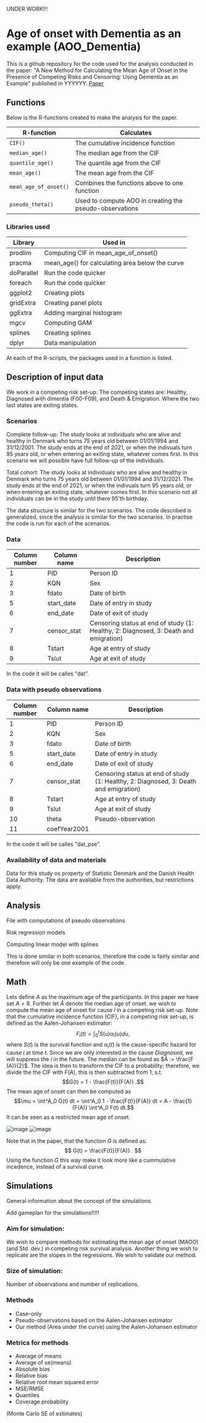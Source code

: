UNDER WORK!!!




# Age of onset with Dementia as an example (AOO_Dementia)
This is a github repository for the code used for the analysis conducted in the paper: "A New Method for Calculating the Mean Age of Onset in the Presence of Competing Risks and Censoring: Using Dementia as an Example" published in YYYYYY. [Paper]()

## Functions

Below is the R-functions created to make the analysis for the paper. 

| R-function            | Calculates                                               |
| --------------------- | -------------------------------------------------------- |
| `CIF()`               | The cumulative incidence function                        |
| `median_age()`        | The median age from the CIF                              |
| `quantile_age()`      | The quantile age from the CIF                            |
| `mean_age()`          | The mean age from the CIF                                |
| `mean_age_of_onset()` | Combines the functions above to one function             |
| `pseudo_theta()`      | Used to compute AOO in creating the pseudo-observations  |

### Libraries used

| Library       | Used in                                         |
| ------------- | ----------------------------------------------- |
| prodlim       | Computing CIF in mean_age_of_onset()            |
| pracma        | mean_age() for calculating area below the curve |
| doParallel    | Run the code quicker                            |
| foreach       | Run the code quicker                            |
| ggplot2       | Creating plots                                  |
| gridExtra     | Creating panel plots                            |
| ggExtra       | Adding marginal histogram                       |
| mgcv          | Computing GAM                                   |
| splines       | Creating splines                                |
| dplyr         | Data manipulation                               |

At each of the R-scripts, the packages used in a function is listed. 

## Description of input data 

We work in a competing risk set-up. The competing states are: Healthy, Diagnosed with dimentia (F00-F09), and Death & Emigration. Where the two last states are exiting states.

### Scenarios

Complete follow-up: 
The study looks at individuals who are alive and healthy in Denmark who turns 75 years old between 01/01/1994 and 31/12/2001. The study ends at the end of 2021, or when the indivuals turn 95 years old, or when entering an exiting state, whatever comes first. In this scenario we will possible have full follow-up of the individuals.

Total cohort: 
The study looks at individuals who are alive and healthy in Denmark who turns 75 years old between 01/01/1994 and 31/12/2021. The study ends at the end of 2021, or when the indivuals turn 95 years old, or when entering an exiting state, whatever comes first. In this scenario not all individuals can be in the study until there 95'th birthday. 

The data structure is similar for the two scenarios. The code described is generalized, since the analysis is similar for the two scenarios. In practise the code is run for each of the scenarios. 

### Data

| Column number | Column name   | Description                                                                          |
| ------------- | ------------- | ------------------------------------------------------------------------------------ |
| 1             | PID	          |	Person ID                                                                            |
| 2	            | KQN	          |	Sex                                                                                  |
| 3	            | fdato	        |	Date of birth                                                                        |
| 5	            | start_date	  |	Date of entry in study                                                               |
| 6	            | end_date	    |	Date of exit of study                                                                |
| 7	            | censor_stat	  |	Censoring status at end of study (1: Healthy, 2: Diagnosed, 3: Death and emigration) |
| 8	            | Tstart	      |	Age at entry of study                                                                |
| 9	            | Tslut	        |	Age at exit of study                                                                 |

In the code it will be calles "dat".

### Data with pseudo observations 

| Column number | Column name   | Description                                                                          |
| ------------- | ------------- | ------------------------------------------------------------------------------------ |
| 1             | PID	          |	Person ID                                                                            |
| 2	            | KQN	          |	Sex                                                                                  |
| 3	            | fdato	        |	Date of birth                                                                        |
| 5	            | start_date	  |	Date of entry in study                                                               |
| 6	            | end_date	    |	Date of exit of study                                                                |
| 7	            | censor_stat	  |	Censoring status at end of study (1: Healthy, 2: Diagnosed, 3: Death and emigration) |
| 8	            | Tstart	      |	Age at entry of study                                                                |
| 9	            | Tslut	        |	Age at exit of study                                                                 |
| 10	          | theta	        |	Pseudo-observation                                                                   |
| 11	          | coefYear2001  |	                                                                                     |

In the code it will be calles "dat_pse".

### Availability of data and materials

Data for this study os property of Statistic Denmark and the Danish Health Data Authority. The data are available from the authorities, but restrictions apply.

## Analysis


File with computations of pseudo observations

Risk regression models

Computing linear model with splines

This is done similar in both scenarios, therefore the code is fairly similar and therefore will only be one example of the code. 

## Math

Lets define $A$ as the maximum age of the participants. In this paper we have set $A=8$. Further let $Ã$ denote the median age of onset. 
we wish to compute the mean age of onset for cause $i$ in a competing risk set-up. 
Note that the cumulative incidence function (CIF), in a competing risk set-up, is defined as the Aalen-Johansen estimator:
$$F_i (t) = \int^t_0 S(u) \alpha_i (u) du,$$
where $S(t)$ is the survival function and $\alpha_i (t)$ is the cause-specific hazard for cause $i$ at time $t$. 
Since we are only interested in the cause *Diagnosed*, we will suppress the $i$ in the future. 
The median can be found as $Â := \frac{F (A)}{2}$. The idea is then to transform the CIF to a probability; 
therefore, we divide the the CIF with $F(A)$, this is then subtracted from 1, s.t.
$$G(t) = 1 - \frac{F(t)}{F(A)} .$$
The mean age of onset can then be computed as 
$$\mu = \int^A_0 G(t) dt = \int^A_0 1 -  \frac{F(t)}{F(A)}  dt = A - \frac{1}{F(A)} \int^A_0 F(t) dt.$$
It can be seen as a restricted mean age of onset. 

![image](https://github.com/CBeck96/AOO2023/assets/43062260/9e70d6d5-71ee-4d21-9239-aec82975b0e5)
![image](https://github.com/CBeck96/AOO2023/assets/43062260/b60396c4-0586-4026-8e54-aeee9a9e2cef)

Note that in the paper, that the function $G$ is defined as:
$$ G(t) = \frac{F(t)}{F(A)} . $$
Using the function $G$ this way make it look more like a cummulative incedence, instead of a survival curve. 

## Simulations

General information about the concept of the simulations.

Add gameplan for the simulations!!!!!


### Aim for simulation:
We wish to compare methods for estimating the mean age of onset (MAOO)(and Std. dev.) in competing risk survival analysis. Another thing we wish to replicate are the slopes in the regressions.  We wish to validate our method. 

### Size of simulation:

Number of observations and number of replications.

### Methods 

-	Case-only
-	Pseudo-observations based on the Aalen-Johansen estimator
-	Our method (Area under the curve) using the Aalen-Johansen estimator

### Metrics for methods

- Average of means
- Average of se(means)
- Absolute bias
- Relative bias
- Relative root mean squared error
- MSE/RMSE
- Quantiles
- Coverage probability

(Monte Carlo SE of estimates)
